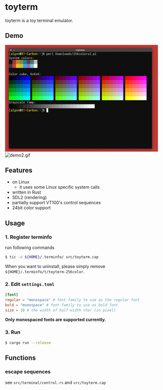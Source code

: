 # toyterm

toyterm is a toy terminal emulator.

## Demo

![demo1.png](./demo/demo1.png)
![demo2.gif](./demo/demo2.gif)

## Features

- on Linux
    - it uses some Linux specific system calls
- written in Rust
- SDL2 (rendering)
- partially support VT100's control sequences
- 24bit color support


## Usage

### 1. Register terminfo

run following commands

```sh
$ tic -o ${HOME}/.terminfo/ src/toyterm.cap
```

When you want to uninstall, please simply remove `${HOME}/.terminfo/t/toyterm-256color`.

### 2. Edit `settings.toml`

```toml
[font]
regular = "monospace" # font-family to use as the regular font
bold = "monospace" # font-family to use as bold font
size = 10 # the width of half-width char (in pixel)
```

**Only monospaced fonts are supported currently.**

### 3. Run

```sh
$ cargo run --release
```

## Functions

### escape sequences

see `src/terminal/control.rs` and `src/toyterm.cap`